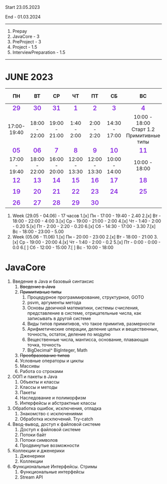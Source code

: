 <style>
      .clNm {
         color: blueviolet;
         font-weight:600;
         font-size: 20px;}
</style>

Start 23.05.2023

End - 01.03.2024
***

1. Prepay
2. JavaCore - 3
3. PreProject - 3
4. Project - 1.5
5. InterviewPreparation - 1.5
***

# JUNE 2023
|             ПН             |             ВТ             |             СР             |             ЧТ             |             ПТ             |             СБ             |                      ВС                      |  Суммарно, часов  |
|:--------------------------:|:--------------------------:|:--------------------------:|:--------------------------:|:--------------------------:|:--------------------------:|:--------------------------------------------:|:-----------------:|
| <div class="clNm">29</div> | <div class="clNm">30</div> | <div class="clNm">31</div> | <div class="clNm">1</div>  | <div class="clNm">2</div>  | <div class="clNm">3</div>  |          <div class="clNm">4</div>           |                   |
|        17:00-19:40         |       18:00 - 22:00        |       19:00 - 21:00        |        1:40 - 2:00         |        2:00 - 2:20         |       14:30 - 17:00        | 10:00 - 18:00 <br>Старт 1.2 Примитивные типы |        17         |
| <div class="clNm">05</div> | <div class="clNm">06</div> | <div class="clNm">7</div>  | <div class="clNm">8</div>  | <div class="clNm">9</div>  | <div class="clNm">10</div> |          <div class="clNm">11</div>          |                   |
|       17:00 - 19:40        |       18:00 - 22:00        |       16:00 - 20:00        |       12:00 - 13:30        |       12:00 - 13:30        |       10:00 - 14:00        |                10:00 - 18:00                 |                   |
| <div class="clNm">12</div> | <div class="clNm">13</div> | <div class="clNm">14</div> | <div class="clNm">15</div> | <div class="clNm">16</div> | <div class="clNm">17</div> |          <div class="clNm">18</div>          |                   |
|                            |                            |                            |                            |                            |                            |                                              |                   |
| <div class="clNm">19</div> | <div class="clNm">20</div> | <div class="clNm">21</div> | <div class="clNm">22</div> | <div class="clNm">23</div> | <div class="clNm">24</div> |          <div class="clNm">25</div>          |                   |
|                            |                            |                            |                            |                            |                            |                                              |                   |
| <div class="clNm">26</div> | <div class="clNm">27</div> | <div class="clNm">28</div> | <div class="clNm">29</div> | <div class="clNm">30</div> |                            |                                              |                   |



1. Week (29.05 - 04.06) - 17 часов
    1.[x] Пн - 17:00 - 19:40 - 2.40
    2.[x] Вт - 18:00 - 22:00 - 4:00
    3.[x] Ср - 19:00 - 21:00 - 2:00
    4.[x] Чт - 1:40 - 2:00 -   0.20
    5.[x] Пт - 2:00 - 2:20 -   0.20
    6.[x] Cб - 14:30 - 17:00 - 3.30
    7.[x] Вс - 18:00 - 23:00 - 5.00
2. Week (05.06 - 11.06)
   1.[x] Пн - 20:00 - 23:00
   2.[x] Вт - 18:00 - 21:00
   3.[x] Ср - 19:00 - 20:00
   4.[x] Чт - 1:40 - 2:00 - 0.2
   5.[x] Пт - 0:00 - 0:00 - 0.0
   6.[ ] Cб - 12:00 - 15:00
   7.[ ] Вс - 10:00 - 18:00

# JavaCore
1. Введение в Java и базовый синтаксис
   1. ~~Введение в Java~~
   2. ~~Примитивные типы~~
      1. Процедурное программирование, структурное, GOTO
      2. psvm, аргументы метода
      3. Основы двоичной математики, системы счисления, представление в системе, отрицательные числа, как записывать в другой системе
      3. Виды типов примитивов, что такое примитив, размерности
      4. Арифметические операции, деление целых и вещественных, точность, остаток, деление по модулю
      5. Вещественные числа, мантисса, основание, плавающая точка, точность
      6. BigDecimal^ BigInteger, Math
   3. ~~Преобразование типов~~
   4. Условные операторы и циклы
   5. Массивы
   6. Работа со строками
2. ООП и пакеты в Java
   1. Объекты и классы
   2. Классы и методы
   3. Пакеты
   4. Наследование и полиморфизм
   5. Интерфейсы и абстрактные классы
3. Обработка ошибок, исключения, отладка
   1. Знакомство с исключениями
   2. Обработка исключений. Try-catch
4. Ввод-вывод, доступ к файловой системе
   1. Доступ к файловой системе
   2. Потоки байт
   3. Потоки символов
   4. Продвинутые возможности
5. Коллекции и дженерики
   1. Дженерики
   2. Коллекции
6. Функциональные Интерфейсы. Стримы
   1. Функциональные интерфейсы
   2. Stream API
